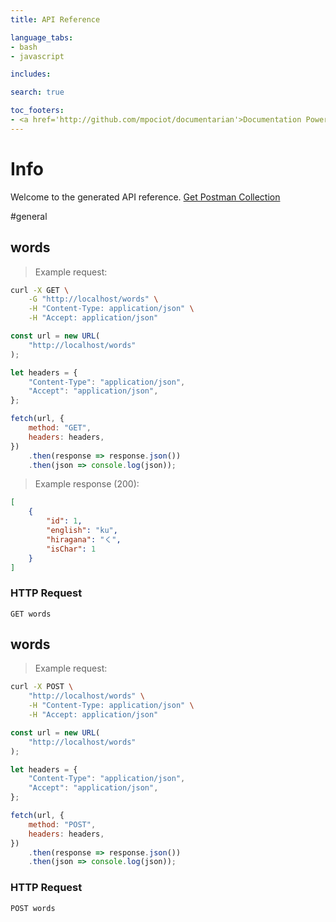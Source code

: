 ```yaml
---
title: API Reference

language_tabs:
- bash
- javascript

includes:

search: true

toc_footers:
- <a href='http://github.com/mpociot/documentarian'>Documentation Powered by Documentarian</a>
---
```

<!-- START_INFO -->
# Info

Welcome to the generated API reference.
[Get Postman Collection](http://localhost/docs/collection.json)

<!-- END_INFO -->

#general


<!-- START_9031729176c8de9ae597948c0e0b3cc1 -->
## words
> Example request:

```bash
curl -X GET \
    -G "http://localhost/words" \
    -H "Content-Type: application/json" \
    -H "Accept: application/json"
```

```javascript
const url = new URL(
    "http://localhost/words"
);

let headers = {
    "Content-Type": "application/json",
    "Accept": "application/json",
};

fetch(url, {
    method: "GET",
    headers: headers,
})
    .then(response => response.json())
    .then(json => console.log(json));
```


> Example response (200):

```json
[
    {
        "id": 1,
        "english": "ku",
        "hiragana": "く",
        "isChar": 1
    }
]
```

### HTTP Request
`GET words`


<!-- END_9031729176c8de9ae597948c0e0b3cc1 -->

<!-- START_70162d0e94cecd7bd84dd50cd431cc01 -->
## words
> Example request:

```bash
curl -X POST \
    "http://localhost/words" \
    -H "Content-Type: application/json" \
    -H "Accept: application/json"
```

```javascript
const url = new URL(
    "http://localhost/words"
);

let headers = {
    "Content-Type": "application/json",
    "Accept": "application/json",
};

fetch(url, {
    method: "POST",
    headers: headers,
})
    .then(response => response.json())
    .then(json => console.log(json));
```



### HTTP Request
`POST words`


<!-- END_70162d0e94cecd7bd84dd50cd431cc01 -->



